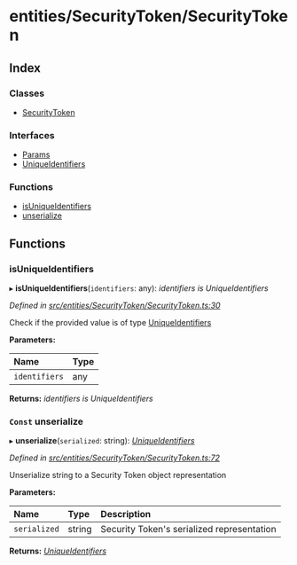 # entities/SecurityToken/SecurityToken

## Index

### Classes

* [SecurityToken]()

### Interfaces

* [Params]()
* [UniqueIdentifiers]()

### Functions

* [isUniqueIdentifiers](_entities_securitytoken_securitytoken_.md#isuniqueidentifiers)
* [unserialize](_entities_securitytoken_securitytoken_.md#const-unserialize)

## Functions

### isUniqueIdentifiers

▸ **isUniqueIdentifiers**\(`identifiers`: any\): _identifiers is UniqueIdentifiers_

_Defined in_ [_src/entities/SecurityToken/SecurityToken.ts:30_](https://github.com/PolymathNetwork/polymath-sdk/blob/550676f/src/entities/SecurityToken/SecurityToken.ts#L30)

Check if the provided value is of type [UniqueIdentifiers]()

**Parameters:**

| Name | Type |
| :--- | :--- |
| `identifiers` | any |

**Returns:** _identifiers is UniqueIdentifiers_

### `Const` unserialize

▸ **unserialize**\(`serialized`: string\): [_UniqueIdentifiers_]()

_Defined in_ [_src/entities/SecurityToken/SecurityToken.ts:72_](https://github.com/PolymathNetwork/polymath-sdk/blob/550676f/src/entities/SecurityToken/SecurityToken.ts#L72)

Unserialize string to a Security Token object representation

**Parameters:**

| Name | Type | Description |
| :--- | :--- | :--- |
| `serialized` | string | Security Token's serialized representation |

**Returns:** [_UniqueIdentifiers_]()

